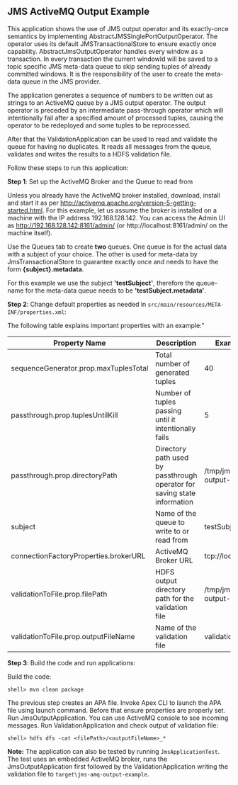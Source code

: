 ## JMS ActiveMQ Output Example


This application shows the use of JMS output operator and its exactly-once semantics by implementing AbstractJMSSinglePortOutputOperator.
The operator uses its default JMSTransactionalStore to ensure exactly once capability. AbstractJmsOutputOperator
handles every window as a transaction. In every transaction the current windowId will be saved to a topic specific
JMS meta-data queue to skip sending tuples of already committed windows.
It is the responsibility of the user to create the meta-data queue in the JMS provider.

The application generates a sequence of numbers to be written out as strings to an ActiveMQ queue by a JMS output operator.
The output operator is preceded by an intermediate pass-through operator which will intentionally fail after a
specified amount of processed tuples, causing the operator to be redeployed and some tuples to be reprocessed.

After that the ValidationApplication can be used to read and validate the queue for having no duplicates.
It reads all messages from the queue, validates and writes the results to a HDFS validation file.


Follow these steps to run this application:

**Step 1**: Set up the ActiveMQ Broker and the Queue to read from

Unless you already have the ActiveMQ broker installed, download, install and
start it as per http://activemq.apache.org/version-5-getting-started.html.
For this example, let us assume the broker is installed on a machine with the IP address
192.168.128.142. You can access the Admin UI as
http://192.168.128.142:8161/admin/ (or http://localhost:8161/admin/ on the
machine itself).

Use the Queues tab to create **two** queues. One queue is for the actual data with a
subject of your choice. The other is used for meta-data by JmsTransactionalStore
to guarantee exactly once and needs to have the form **{subject}.metadata**.

For this example we use the subject **'testSubject'**, therefore the queue-name
for the meta-data queue needs to be **'testSubject.metadata'**.

**Step 2**: Change default properties as needed in `src/main/resources/META-INF/properties.xml`:

The following table explains important properties with an example:"

| Property Name  | Description | Example Value |
| -------------  | ----------- | ------------- |
| sequenceGenerator.prop.maxTuplesTotal | Total number of generated tuples| 40|
| passthrough.prop.tuplesUntilKill | Number of tuples passing until it intentionally fails| 5 |
| passthrough.prop.directoryPath | Directory path used by passthrough operator for saving state information| /tmp/jms-amq-output-example |
| subject| Name of the queue to write to or read from| testSubject |
| connectionFactoryProperties.brokerURL| ActiveMQ Broker URL | tcp://localhost:61616 |
| validationToFile.prop.filePath | HDFS output directory path for the validation file| /tmp/jms-amq-output-example |
| validationToFile.prop.outputFileName | Name of the validation file | validation.txt |

**Step 3**: Build the code and run applications:

Build the code:

    shell> mvn clean package

The previous step creates an APA file. Invoke Apex CLI to launch the APA file
using launch command. Before that ensure properties are properly set.
Run JmsOutputApplication. You can use ActiveMQ console to see incoming messages.
Run ValidationApplication and check output of validation file:

    shell> hdfs dfs -cat <filePath>/<outputFileName>_*

**Note:**
The application can also be tested by running `JmsApplicationTest`.
The test uses an embedded ActiveMQ broker, runs the JmsOutputApplication first followed
by the ValidationApplication writing the validation file to `target\jms-amq-output-example`.

